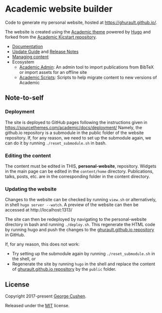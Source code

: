 # Academic website builder

Code to generate my personal website, hosted at https://ghurault.github.io/.

The website is created using the [Academic theme](https://sourcethemes.com/academic/) powered by [Hugo](https://gohugo.io/) and forked from the [Academic Kicstart repository](https://github.com/sourcethemes/academic-kickstart).

* [Documentation](https://sourcethemes.com/academic/docs/)
* [Update Guide](https://sourcethemes.com/academic/docs/update/) and [Release Notes](https://sourcethemes.com/academic/updates/)
* [Managing content](https://sourcethemes.com/academic/docs/managing-content/)
* Ecosystem
  * [Academic Admin](https://github.com/sourcethemes/academic-admin): An admin tool to import publications from BibTeX or import assets for an offline site
  * [Academic Scripts](https://github.com/sourcethemes/academic-scripts): Scripts to help migrate content to new versions of Academic

## Note-to-self

### Deployment

The site is deployed to GitHub pages following the instructions given in https://sourcethemes.com/academic/docs/deployment/
Namely, the github.io repository is a submodule in the public folder of the website repository.
If, for any reason, we need to set up the submodule again, we can do it by running `./reset_submodule.sh` in bash.

### Editing the content

The content must be edited in THIS, **personal-website**, repository.
Widgets in the main page can be edited in the `content/home` directory.
Publications, talks, posts, etc. are in the corresponding folder in the content directory.

### Updating the website

Changes to the website can be checked by running `view.sh` or alternatively, in shell `hugo server --watch`.
A preview of the website can then be accessed at http://localhost:1313/

The site can then be redeployed by navigating to the personal-website directory in bash and running `./deploy.sh`.
This regenerate the HTML code by running hugo and push the changes to the [ghurault.github.io repository](https://github.com/ghurault/ghurault.github.io) in GitHub.

If, for any reason, this does not work:

- Try setting up the submodule again by running `./reset_submodule.sh` in the shell, or
- Regenerate the site by running `hugo` in the shell and replace the content of [ghurault.github.io repository](https://github.com/ghurault/ghurault.github.io) by the `public` folder.

## License

Copyright 2017-present [George Cushen](https://georgecushen.com).

Released under the [MIT](https://github.com/sourcethemes/academic-kickstart/blob/master/LICENSE.md) license.
